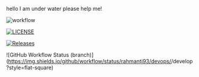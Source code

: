 hello I am under water please help me!

![workflow](https://github.com/rahmantj93/devops/actions/workflows/main.yml/badge.svg)

[![LICENSE](https://img.shields.io/github/license/rahmantj93/devops.svg?style=flat-square)](https://github.com/rahmantj93/devops/blob/master/LICENSE)

[![Releases](https://img.shields.io/github/release/rahmantj93/devops/all.svg?style=flat-square)](https://github.com/<rahmantj93/devops/releases)

![GitHub Workflow Status (branch)](https://img.shields.io/github/workflow/status/rahmantj93/devops/<action name taken from main.yml>/develop?style=flat-square)